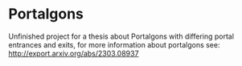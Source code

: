 # Portalgons

Unfinished project for a thesis about Portalgons with differing portal entrances and exits, for more information about portalgons see:
http://export.arxiv.org/abs/2303.08937
